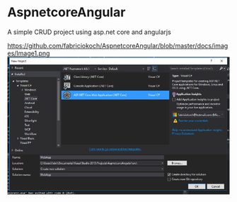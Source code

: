# AspnetcoreAngular
A simple CRUD project using asp.net core and angularjs

https://github.com/fabriciokoch/AspnetcoreAngular/blob/master/docs/images/Image1.png
![Alt text](https://github.com/fabriciokoch/AspnetcoreAngular/blob/master/docs/images/Image1.png "Optional Title")
